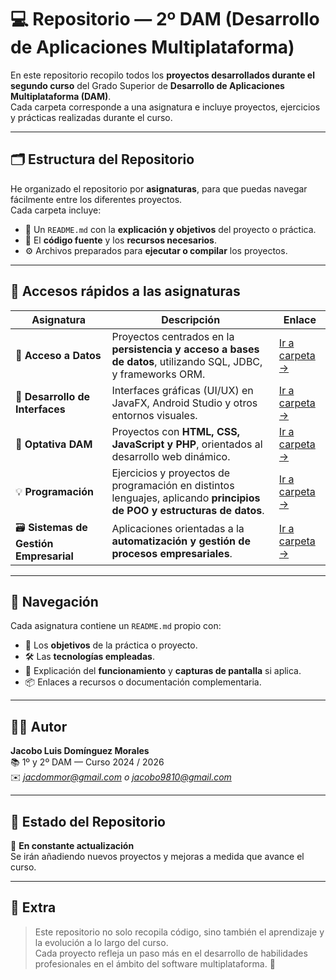# 💻 Repositorio — 2º DAM (Desarrollo de Aplicaciones Multiplataforma)

En este repositorio recopilo todos los **proyectos desarrollados durante el segundo curso** del Grado Superior de **Desarrollo de Aplicaciones Multiplataforma (DAM)**.  
Cada carpeta corresponde a una asignatura e incluye proyectos, ejercicios y prácticas realizadas durante el curso.

---

## 🗂️ Estructura del Repositorio

He organizado el repositorio por **asignaturas**, para que puedas navegar fácilmente entre los diferentes proyectos.  
Cada carpeta incluye:
- 📘 Un `README.md` con la **explicación y objetivos** del proyecto o práctica.  
- 🧩 El **código fuente** y los **recursos necesarios**.  
- ⚙️ Archivos preparados para **ejecutar o compilar** los proyectos.  

---

## 🚀 Accesos rápidos a las asignaturas

| Asignatura | Descripción | Enlace |
|-------------|--------------|--------|
| 🔌 **Acceso a Datos** | Proyectos centrados en la **persistencia y acceso a bases de datos**, utilizando SQL, JDBC, y frameworks ORM. | [Ir a carpeta →](./Acceso%20a%20datos) |
| 🎨 **Desarrollo de Interfaces** | Interfaces gráficas (UI/UX) en JavaFX, Android Studio y otros entornos visuales. | [Ir a carpeta →](./Desarrollo%20de%20interfaces) |
| 🧠 **Optativa DAM** | Proyectos con **HTML, CSS, JavaScript y PHP**, orientados al desarrollo web dinámico. | [Ir a carpeta →](./Optativa) |
| 💡 **Programación** | Ejercicios y proyectos de programación en distintos lenguajes, aplicando **principios de POO y estructuras de datos**. | [Ir a carpeta →](./Programacion) |
| 🗃️ **Sistemas de Gestión Empresarial** | Aplicaciones orientadas a la **automatización y gestión de procesos empresariales**. | [Ir a carpeta →](./Sistemas%20de%20Gestion) |

---

## 📖 Navegación

Cada asignatura contiene un `README.md` propio con:
- 🎯 Los **objetivos** de la práctica o proyecto.  
- 🛠️ Las **tecnologías empleadas**.  
- 🧩 Explicación del **funcionamiento** y **capturas de pantalla** si aplica.  
- 📦 Enlaces a recursos o documentación complementaria.  

---

## 🧑‍💻 Autor

**Jacobo Luis Domínguez Morales**  
📚 1º y 2º DAM — Curso 2024 / 2026  
✉️ *jacdommor@gmail.com o jacobo9810@gmail.com*  

---

## 🏁 Estado del Repositorio

📅 **En constante actualización**  
Se irán añadiendo nuevos proyectos y mejoras a medida que avance el curso.  

---

## 🌟 Extra

> Este repositorio no solo recopila código, sino también el aprendizaje y la evolución a lo largo del curso.  
> Cada proyecto refleja un paso más en el desarrollo de habilidades profesionales en el ámbito del software multiplataforma. 🚀

